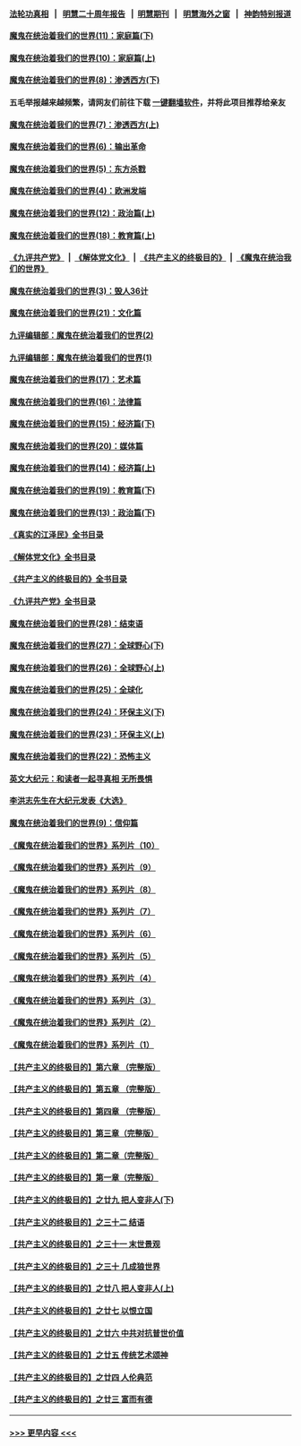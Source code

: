 #### [法轮功真相](https://github.com/gfw-breaker/truth/blob/master/README.md?t=0) &nbsp;&nbsp;|&nbsp;&nbsp; [明慧二十周年报告](https://github.com/gfw-breaker/mh-reports/blob/master/README.md?t=0) &nbsp;&nbsp;|&nbsp;&nbsp;[明慧期刊](https://github.com/gfw-breaker/mh-qikan) &nbsp;&nbsp;|&nbsp;&nbsp; [明慧海外之窗](https://github.com/gfw-breaker/mh-news/blob/master/README.md?t=0) &nbsp;&nbsp;|&nbsp;&nbsp; [神韵特别报道](https://github.com/gfw-breaker/mh-news/blob/master/shenyun.md?t=0)
#### [魔鬼在统治着我们的世界(11)：家庭篇(下)](../pages/nsc422/n10440961.md?t=01010643) 
#### [魔鬼在统治着我们的世界(10)：家庭篇(上)](../pages/nsc422/n10435448.md?t=01010643) 
#### [魔鬼在统治着我们的世界(8)：渗透西方(下)](../pages/nsc422/n10429603.md?t=01010643) 
#### 五毛举报越来越频繁，请网友们前往下载 [一键翻墙软件](https://github.com/gfw-breaker/ssr-accounts)，并将此项目推荐给亲友
#### [魔鬼在统治着我们的世界(7)：渗透西方(上)](../pages/nsc422/n10426013.md?t=01010643) 
#### [魔鬼在统治着我们的世界(6)：输出革命](../pages/nsc422/n10421536.md?t=01010643) 
#### [魔鬼在统治着我们的世界(5)：东方杀戮](../pages/nsc422/n10417707.md?t=01010643) 
#### [魔鬼在统治着我们的世界(4)：欧洲发端](../pages/nsc422/n10414890.md?t=01010643) 
#### [魔鬼在统治着我们的世界(12)：政治篇(上)](../pages/nsc422/n10444576.md?t=01010643) 
#### [魔鬼在统治着我们的世界(18)：教育篇(上)](../pages/nsc422/n10526970.md?t=01010643) 
#### [《九评共产党》](https://github.com/begood0513/9ping.md/blob/master/README.md) &nbsp;|&nbsp; [《解体党文化》](../../../../jtdwh.md/blob/master/README.md)  &nbsp;|&nbsp; [《共产主义的终极目的》](../../../../gczydzjmd.md/blob/master/README.md) &nbsp;|&nbsp; [《魔鬼在统治我们的世界》](../../../../mgztzwmdsj.md/blob/master/README.md) 
#### [魔鬼在统治着我们的世界(3)：毁人36计](../pages/nsc422/n10411583.md?t=01010643) 
#### [魔鬼在统治着我们的世界(21)：文化篇](../pages/nsc422/n10597706.md?t=01010643) 
#### [九评编辑部：魔鬼在统治着我们的世界(2)](../pages/nsc422/n10410036.md?t=01010643) 
#### [九评编辑部：魔鬼在统治着我们的世界(1)](../pages/nsc422/n10406825.md?t=01010643) 
#### [魔鬼在统治着我们的世界(17)：艺术篇](../pages/nsc422/n10499093.md?t=01010643) 
#### [魔鬼在统治着我们的世界(16)：法律篇](../pages/nsc422/n10485969.md?t=01010643) 
#### [魔鬼在统治着我们的世界(15)：经济篇(下)](../pages/nsc422/n10469975.md?t=01010643) 
#### [魔鬼在统治着我们的世界(20)：媒体篇](../pages/nsc422/n10586579.md?t=01010643) 
#### [魔鬼在统治着我们的世界(14)：经济篇(上)](../pages/nsc422/n10457370.md?t=01010643) 
#### [魔鬼在统治着我们的世界(19)：教育篇(下)](../pages/nsc422/n10564808.md?t=01010643) 
#### [魔鬼在统治着我们的世界(13)：政治篇(下)](../pages/nsc422/n10448270.md?t=01010643) 
#### [《真实的江泽民》全书目录](../pages/nsc422/n13721399.md?t=01010643) 
#### [《解体党文化》全书目录](../pages/nsc422/n13721157.md?t=01010643) 
#### [《共产主义的终极目的》全书目录](../pages/nsc422/n13721048.md?t=01010643) 
#### [《九评共产党》全书目录](../pages/nsc422/n13708085.md?t=01010643) 
#### [魔鬼在统治着我们的世界(28)：结束语](../pages/nsc422/n10936246.md?t=01010643) 
#### [魔鬼在统治着我们的世界(27)：全球野心(下)](../pages/nsc422/n10928319.md?t=01010643) 
#### [魔鬼在统治着我们的世界(26)：全球野心(上)](../pages/nsc422/n10900318.md?t=01010643) 
#### [魔鬼在统治着我们的世界(25)：全球化](../pages/nsc422/n10788205.md?t=01010643) 
#### [魔鬼在统治着我们的世界(24)：环保主义(下)](../pages/nsc422/n10695307.md?t=01010643) 
#### [魔鬼在统治着我们的世界(23)：环保主义(上)](../pages/nsc422/n10688613.md?t=01010643) 
#### [魔鬼在统治着我们的世界(22)：恐怖主义](../pages/nsc422/n10614727.md?t=01010643) 
#### [英文大纪元：和读者一起寻真相 无所畏惧](../pages/nsc422/n12542027.md?t=01010643) 
#### [李洪志先生在大纪元发表《大选》](../pages/nsc422/n12534746.md?t=01010643) 
#### [魔鬼在统治着我们的世界(9)：信仰篇](../pages/nsc422/n10432159.md?t=01010643) 
#### [《魔鬼在统治着我们的世界》系列片（10）](../pages/nsc422/n12292670.md?t=01010643) 
#### [《魔鬼在统治着我们的世界》系列片（9）](../pages/nsc422/n12290859.md?t=01010643) 
#### [《魔鬼在统治着我们的世界》系列片（8）](../pages/nsc422/n12287445.md?t=01010643) 
#### [《魔鬼在统治着我们的世界》系列片（7）](../pages/nsc422/n12283425.md?t=01010643) 
#### [《魔鬼在统治着我们的世界》系列片（6）](../pages/nsc422/n12282314.md?t=01010643) 
#### [《魔鬼在统治着我们的世界》系列片（5）](../pages/nsc422/n12281419.md?t=01010643) 
#### [《魔鬼在统治着我们的世界》系列片（4）](../pages/nsc422/n12274024.md?t=01010643) 
#### [《魔鬼在统治着我们的世界》系列片（3）](../pages/nsc422/n12271322.md?t=01010643) 
#### [《魔鬼在统治着我们的世界》系列片（2）](../pages/nsc422/n12269049.md?t=01010643) 
#### [《魔鬼在统治着我们的世界》系列片（1）](../pages/nsc422/n12267575.md?t=01010643) 
#### [【共产主义的终极目的】第六章 （完整版）](../pages/nsc422/n11428913.md?t=01010643) 
#### [【共产主义的终极目的】第五章 （完整版）](../pages/nsc422/n11428912.md?t=01010643) 
#### [【共产主义的终极目的】第四章 （完整版）](../pages/nsc422/n11428907.md?t=01010643) 
#### [【共产主义的终极目的】第三章（完整版）](../pages/nsc422/n11428848.md?t=01010643) 
#### [【共产主义的终极目的】第二章（完整版）](../pages/nsc422/n11428831.md?t=01010643) 
#### [【共产主义的终极目的】第一章（完整版）](../pages/nsc422/n11417651.md?t=01010643) 
#### [【共产主义的终极目的】之廿九 把人变非人(下)](../pages/nsc422/n11344140.md?t=01010643) 
#### [【共产主义的终极目的】之三十二 结语](../pages/nsc422/n11360535.md?t=01010643) 
#### [【共产主义的终极目的】之三十一 末世景观](../pages/nsc422/n11351129.md?t=01010643) 
#### [【共产主义的终极目的】之三十 几成狼世界](../pages/nsc422/n11348280.md?t=01010643) 
#### [【共产主义的终极目的】之廿八 把人变非人(上)](../pages/nsc422/n11340492.md?t=01010643) 
#### [【共产主义的终极目的】之廿七 以恨立国](../pages/nsc422/n11336944.md?t=01010643) 
#### [【共产主义的终极目的】之廿六 中共对抗普世价值](../pages/nsc422/n11324785.md?t=01010643) 
#### [【共产主义的终极目的】之廿五 传统艺术颂神](../pages/nsc422/n11296396.md?t=01010643) 
#### [【共产主义的终极目的】之廿四 人伦典范](../pages/nsc422/n11296397.md?t=01010643) 
#### [【共产主义的终极目的】之廿三 富而有德](../pages/nsc422/n11283598.md?t=01010643) 

----
#### [ >>> 更早内容 <<< ](../indexes/nsc422-earlier.md)
